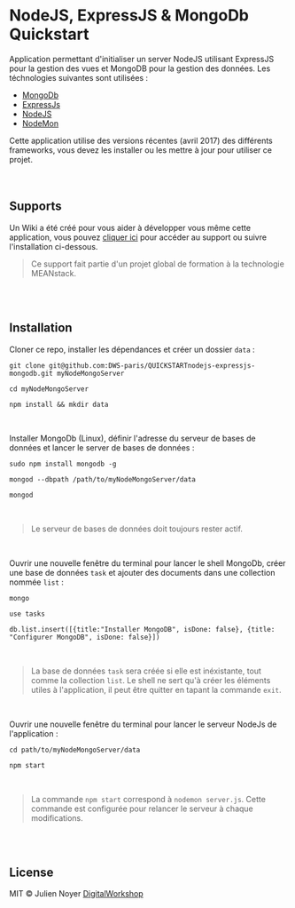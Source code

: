# NodeJS, ExpressJS & MongoDb Quickstart
Application permettant d'initialiser un server NodeJS utilisant ExpressJS pour la gestion des vues et MongoDB pour la gestion des données. Les téchnologies suivantes sont utilisées :
- [MongoDb](https://www.mongodb.com/)
- [ExpressJs](http://expressjs.com/fr/)
- [NodeJS](https://nodejs.org/en/)
- [NodeMon](https://nodemon.io/)

Cette application utilise des versions récentes (avril 2017) des différents frameworks, vous devez les installer ou les mettre à jour pour utiliser ce projet.
<br/><br/><br/>

## Supports
Un Wiki a été créé pour vous aider à développer vous même cette application, vous pouvez [cliquer ici](https://github.com/DWS-paris/QUICKSTARTnodejs-expressjs-mongodb/wiki) pour accéder au support ou suivre l'installation ci-dessous.
> Ce support fait partie d'un projet global de formation à la technologie MEANstack.

<br/><br/>


## Installation

Cloner ce repo, installer les dépendances et créer un dossier `data` :
```
git clone git@github.com:DWS-paris/QUICKSTARTnodejs-expressjs-mongodb.git myNodeMongoServer

cd myNodeMongoServer

npm install && mkdir data
```
<br/>

Installer MongoDb (Linux), définir l'adresse du serveur de bases de données et lancer le server de bases de données :
```
sudo npm install mongodb -g

mongod --dbpath /path/to/myNodeMongoServer/data

mongod
```
<br/>

> Le serveur de bases de données doit toujours rester actif.

<br/>

Ouvrir une nouvelle fenêtre du terminal pour lancer le shell MongoDb, créer une base de données `task` et ajouter des documents dans une collection nommée `list` :
```
mongo

use tasks

db.list.insert([{title:"Installer MongoDB", isDone: false}, {title: "Configurer MongoDB", isDone: false}])
```
<br/>

> La base de données `task` sera créée si elle est inéxistante, tout comme la collection `list`. Le shell ne sert qu'à créer les éléments utiles à l'application, il peut être quitter en tapant la commande `exit`.


<br/>


Ouvrir une nouvelle fenêtre du terminal pour lancer le serveur NodeJs de l'application :
```
cd path/to/myNodeMongoServer/data

npm start
```
<br/>

> La commande `npm start` correspond à `nodemon server.js`. Cette commande est configurée pour relancer le serveur à chaque modifications.

<br/><br/>


## License
MIT © Julien Noyer [DigitalWorkshop](http://www.digitalworkshop.fr)
